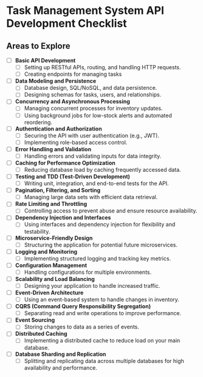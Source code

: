 # Task Management System API Development Checklist

## Areas to Explore

- [ ] **Basic API Development**
     - [ ] Setting up RESTful APIs, routing, and handling HTTP requests.
     - [ ] Creating endpoints for managing tasks

- [ ] **Data Modeling and Persistence**
     - [ ] Database design, SQL/NoSQL, and data persistence.
     - [ ] Designing schemas for tasks, users, and relationships.

- [ ] **Concurrency and Asynchronous Processing**
     - [ ] Managing concurrent processes for inventory updates.
     - [ ] Using background jobs for low-stock alerts and automated reordering.

- [ ] **Authentication and Authorization**
     - [ ] Securing the API with user authentication (e.g., JWT).
     - [ ] Implementing role-based access control.

- [ ] **Error Handling and Validation**
     - [ ] Handling errors and validating inputs for data integrity.

- [ ] **Caching for Performance Optimization**
     - [ ] Reducing database load by caching frequently accessed data.

- [ ] **Testing and TDD (Test-Driven Development)**
     - [ ] Writing unit, integration, and end-to-end tests for the API.

- [ ] **Pagination, Filtering, and Sorting**
     - [ ] Managing large data sets with efficient data retrieval.

- [ ] **Rate Limiting and Throttling**
     - [ ] Controlling access to prevent abuse and ensure resource availability.

- [ ] **Dependency Injection and Interfaces**
     - [ ] Using interfaces and dependency injection for flexibility and testability.

- [ ] **Microservice-Friendly Design**
     - [ ] Structuring the application for potential future microservices.

- [ ] **Logging and Monitoring**
     - [ ] Implementing structured logging and tracking key metrics.

- [ ] **Configuration Management**
     - [ ] Handling configurations for multiple environments.

- [ ] **Scalability and Load Balancing**
     - [ ] Designing your application to handle increased traffic.

- [ ] **Event-Driven Architecture**
     - [ ] Using an event-based system to handle changes in inventory.

- [ ] **CQRS (Command Query Responsibility Segregation)**
     - [ ] Separating read and write operations to improve performance.

- [ ] **Event Sourcing**
     - [ ] Storing changes to data as a series of events.

- [ ] **Distributed Caching**
     - [ ] Implementing a distributed cache to reduce load on your main database.

- [ ] **Database Sharding and Replication**
     - [ ] Splitting and replicating data across multiple databases for high availability and performance.
